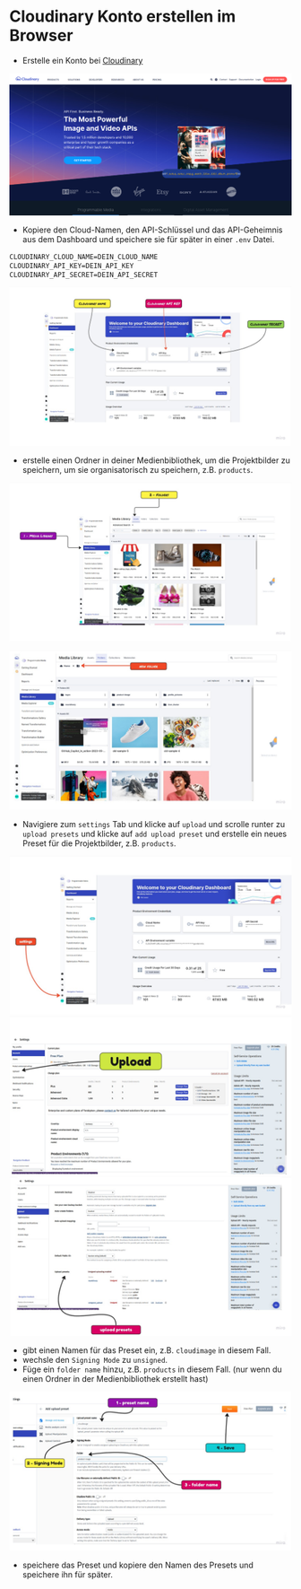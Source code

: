 # Cloudinary Konto erstellen im Browser

- Erstelle ein Konto bei [Cloudinary](https://cloudinary.com/)

![HomePage](<assets/Screenshot from 2023-06-17 13-58-28.png>)

- Kopiere den Cloud-Namen, den API-Schlüssel und das API-Geheimnis aus dem Dashboard und speichere sie für später in einer `.env` Datei.

```env
CLOUDINARY_CLOUD_NAME=DEIN_CLOUD_NAME
CLOUDINARY_API_KEY=DEIN_API_KEY
CLOUDINARY_API_SECRET=DEIN_API_SECRET
```

![Cloudinary UI - Frame 1](<assets/Cloudinary UI - Frame 1.jpg>)

- erstelle einen Ordner in deiner Medienbibliothek, um die Projektbilder zu speichern, um sie organisatorisch zu speichern, z.B. `products`.

![Cloudinary UI - Frame 2](<assets/Cloudinary UI - Frame 2.jpg>)

![Cloudinary UI - Frame 3](<assets/Cloudinary UI - Frame 3.jpg>)

- Navigiere zum `settings` Tab und klicke auf `upload` und scrolle runter zu `upload presets` und klicke auf `add upload preset` und erstelle ein neues Preset für die Projektbilder, z.B. `products`.

![Cloudinary UI - Frame 4](<assets/Cloudinary UI - Frame 4.jpg>)
![Cloudinary UI - Frame 5](<assets/Cloudinary UI - Frame 5.jpg>)
![Cloudinary UI - Frame 6](<assets/Cloudinary UI - Frame 6.jpg>)

- gibt einen Namen für das Preset ein, z.B. `cloudimage` in diesem Fall.
- wechsle den `Signing Mode` zu `unsigned`.
- Füge ein `folder name` hinzu, z.B. `products` in diesem Fall. (nur wenn du einen Ordner in der Medienbibliothek erstellt hast)

![Cloudinary UI - Frame 7](<assets/Cloudinary UI - Frame 7.jpg>)

- speichere das Preset und kopiere den Namen des Presets und speichere ihn für später.
